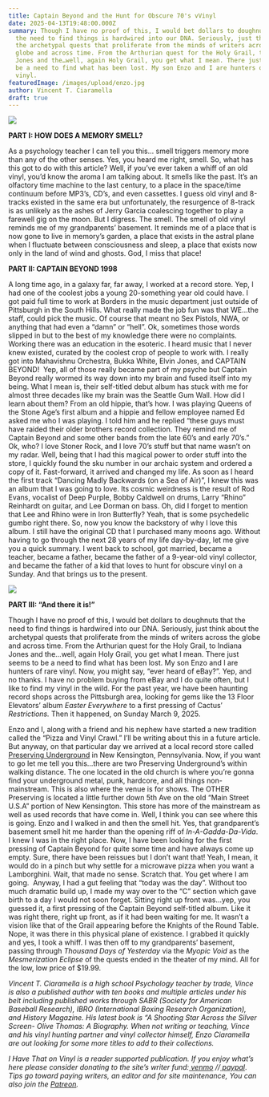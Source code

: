 ```yaml
---
title: Captain Beyond and the Hunt for Obscure 70's vVinyl
date: 2025-04-13T19:48:00.000Z
summary: Though I have no proof of this, I would bet dollars to doughnuts that
  the need to find things is hardwired into our DNA. Seriously, just think about
  the archetypal quests that proliferate from the minds of writers across the
  globe and across time. From the Arthurian quest for the Holy Grail, to Indiana
  Jones and the…well, again Holy Grail, you get what I mean. There just seems to
  be a need to find what has been lost. My son Enzo and I are hunters of rare
  vinyl.
featuredImage: /images/upload/enzo.jpg
author: Vincent T. Ciaramella
draft: true
---
```

![](/images/upload/enzo.jpg)



**PART I: HOW DOES A MEMORY SMELL?**

As a psychology teacher I can tell you this… smell triggers memory more than any of the other senses. Yes, you heard me right, smell. So, what has this got to do with this article? Well, if you’ve ever taken a whiff of an old vinyl, you’d know the aroma I am talking about. It smells like the past. It’s an olfactory time machine to the last century, to a place in the space/time continuum before MP3’s, CD’s, and even cassettes. I guess old vinyl and 8-tracks existed in the same era but unfortunately, the resurgence of 8-track is as unlikely as the ashes of Jerry Garcia coalescing together to play a farewell gig on the moon. But I digress. The smell. The smell of old vinyl reminds me of my grandparents’ basement. It reminds me of a place that is now gone to live in memory’s garden, a place that exists in the astral plane when I fluctuate between consciousness and sleep, a place that exists now only in the land of wind and ghosts. God, I miss that place!

**PART II: CAPTAIN BEYOND 1998**

A long time ago, in a galaxy far, far away, I worked at a record store. Yep, I had one of the coolest jobs a young 20-something year old could have. I got paid full time to work at Borders in the music department just outside of Pittsburgh in the South Hills. What really made the job fun was that WE…the staff, could pick the music. Of course that meant no Sex Pistols, NWA, or anything that had even a “damn” or “hell”. Ok, sometimes those words slipped in but to the best of my knowledge there were no complaints. Working there was an education in the esoteric. I heard music that I never knew existed, curated by the coolest crop of people to work with. I really got into Mahavishnu Orchestra, Bukka White, Elvin Jones, and CAPTAIN BEYOND!  Yep, all of those really became part of my psyche but Captain Beyond really wormed its way down into my brain and fused itself into my being. What I mean is, their self-titled debut album has stuck with me for almost three decades like my brain was the Seattle Gum Wall. How did I learn about them? From an old hippie, that’s how. I was playing Queens of the Stone Age’s first album and a hippie and fellow employee named Ed asked me who I was playing. I told him and he replied “these guys must have raided their older brothers record collection. They remind me of Captain Beyond and some other bands from the late 60’s and early 70’s.” Ok, who? I love Stoner Rock, and I love 70’s stuff but that name wasn’t on my radar. Well, being that I had this magical power to order stuff into the store, I quickly found the sku number in our archaic system and ordered a copy of it. Fast-forward, it arrived and changed my life. As soon as I heard the first track “Dancing Madly Backwards (on a Sea of Air)”, I knew this was an album that I was going to love. Its cosmic weirdness is the result of Rod Evans, vocalist of Deep Purple, Bobby Caldwell on drums, Larry “Rhino” Reinhardt on guitar, and Lee Dorman on bass. Oh, did I forget to mention that Lee and Rhino were in Iron Butterfly? Yeah, that is some psychedelic gumbo right there. So, now you know the backstory of why I love this album. I still have the original CD that I purchased many moons ago. Without having to go through the next 28 years of my life day-by-day, let me give you a quick summary. I went back to school, got married, became a teacher, became a father, became the father of a 9-year-old vinyl collector, and became the father of a kid that loves to hunt for obscure vinyl on a Sunday. And that brings us to the present.

![](/images/upload/album.jpg)

**PART III: “And there it is!”**

Though I have no proof of this, I would bet dollars to doughnuts that the need to find things is hardwired into our DNA. Seriously, just think about the archetypal quests that proliferate from the minds of writers across the globe and across time. From the Arthurian quest for the Holy Grail, to Indiana Jones and the…well, again Holy Grail, you get what I mean. There just seems to be a need to find what has been lost. My son Enzo and I are hunters of rare vinyl. Now, you might say, “ever heard of eBay?”. Yep, and no thanks. I have no problem buying from eBay and I do quite often, but I like to find my vinyl in the wild. For the past year, we have been haunting record shops across the Pittsburgh area, looking for gems like the 13 Floor Elevators’ album *Easter Everywhere* to a first pressing of Cactus’ *Restrictions.* Then it happened, on Sunday March 9, 2025. 

Enzo and I, along with a friend and his nephew have started a new tradition called the “Pizza and Vinyl Crawl.” I’ll be writing about this in a future article. But anyway, on that particular day we arrived at a local record store called [Preserving Underground](https://www.preservingconcerts.com/) in New Kensington, Pennsylvania. Now, if you want to go let me tell you this…there are two Preserving Underground’s within walking distance. The one located in the old church is where you’re gonna find your underground metal, punk, hardcore, and all things non-mainstream. This is also where the venue is for shows. The OTHER Preserving is located a little further down 5th Ave on the old “Main Street U.S.A” portion of New Kensington. This store has more of the mainstream as well as used records that have come in. Well, I think you can see where this is going. Enzo and I walked in and then the smell hit. Yes, that grandparent’s basement smell hit me harder than the opening riff of *In-A-Gadda-Da-Vida*. I knew I was in the right place. Now, I have been looking for the first pressing of Captain Beyond for quite some time and have always come up empty. Sure, there have been reissues but I don’t want that! Yeah, I mean, it would do in a pinch but why settle for a microwave pizza when you want a Lamborghini. Wait, that made no sense. Scratch that. You get where I am going.  Anyway, I had a gut feeling that “today was the day”. Without too much dramatic build up, I made my way over to the “C” section which gave birth to a day I would not soon forget. Sitting right up front was…yep, you guessed it, a first pressing of the Captain Beyond self-titled album. Like it was right there, right up front, as if it had been waiting for me. It wasn’t a vision like that of the Grail appearing before the Knights of the Round Table. Nope, it was there in this physical plane of existence. I grabbed it quickly and yes, I took a whiff. I was then off to my grandparents’ basement, passing through *Thousand Days of Yesterday* via the *Myopic Void* as the *Mesmerization Eclipse* of the quests ended in the theater of my mind. All for the low, low price of $19.99.

*Vincent T. Ciaramella is a high school Psychology teacher by trade, Vince is also a published author with ten books and multiple articles under his belt including published works through SABR (Society for American Baseball Research), IBRO (International Boxing Research Organization), and History Magazine. His latest book is “A Shooting Star Across the Silver Screen- Olive Thomas: A Biography. When not writing or teaching, Vince and his vinyl hunting partner and vinyl collector himself, Enzo Ciaramella are out looking for some more titles to add to their collections.*

*I Have That on Vinyl is a reader supported publication. If you enjoy what’s here please consider donating to the site’s writer fund:[ venmo](https://account.venmo.com/u/Michele-Catalano2659) //[ paypal](https://www.paypal.com/paypalme/goingitaloneny?country.x=US&locale.x=en_US)*. *Tips go toward paying writers, an editor and for site maintenance, You can also join the [Patreon](https://www.patreon.com/c/IHaveThatonVinyl).*
